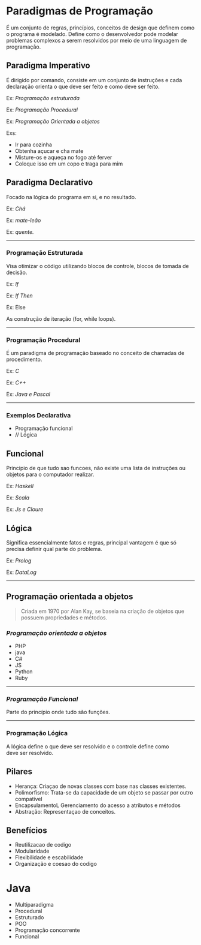 # Paradigmas de Programação

É um conjunto de regras, princípios, conceitos de design que definem como o programa é modelado. Define como o desenvolvedor pode modelar problemas complexos a serem resolvidos por meio de uma linguagem de programação.

## Paradigma Imperativo
É dirigido por comando, consiste em um conjunto de instruções e cada declaração orienta o que deve ser feito e como deve ser feito.

Ex: _Programação estruturada_ 

Ex: _Programação Procedural_

Ex: _Programação Orientada a objetos_

Exs:

- Ir para cozinha
- Obtenha açucar e cha mate
- Misture-os e aqueça no fogo até ferver
- Coloque isso em um copo e traga para mim

## Paradigma Declarativo
Focado na lógica do programa em si, e no resultado.

Ex: _Chá_

Ex: _mate-leão_

Ex:  _quente._

---

### Programação Estruturada
Visa otimizar o código utilizando blocos de controle, blocos de tomada de decisão.

Ex: _If_

Ex: _If Then_

Ex: Else
 
As construção de iteração (for, while loops).

---

### Programação Procedural
É um paradigma de programação baseado no conceito de chamadas de procedimento.

Ex: _C_

Ex: _C++_

Ex: _Java e Pascal_ 

---

### Exemplos Declarativa 
- Programação funcional
- // Lógica

## Funcional
Principio de que tudo sao funcoes, não existe uma lista de instruções ou objetos para o computador realizar.

Ex: _Haskell_

Ex: _Scala_

Ex: _Js e Cloure_

## Lógica 
Significa essencialmente fatos e regras, principal vantagem é que só precisa definir qual parte do problema.

Ex: _Prolog_

Ex: _DataLog_

---

## Programação orientada a objetos
> Criada em 1970 por Alan Kay, se baseia na criação de objetos que possuem propriedades e métodos.

### *Programação orientada a objetos*
* PHP
* java
* C#
* JS
* Python
* Ruby

---

### *Programação Funcional*
Parte do princípio onde tudo são funções.

---

### Programação Lógica 
A lógica define o que deve ser resolvido e o controle define como deve ser resolvido.

## Pilares
- Herança: Criaçao de novas classes com base nas classes existentes.
- Polimorfismo: Trata-se da capacidade de um objeto se passar por outro compativel
- EncapsulamentoL Gerenciamento do acesso a atributos e métodos
- Abstração: Representaçao de conceitos.

## Benefícios
- Reutilizacao de codigo
- Modularidade
- Flexibilidade e escabilidade
- Organização e coesao do codigo

# Java
- Multiparadigma
- Procedural
- Estruturado
- POO
- Programação concorrente
- Funcional
